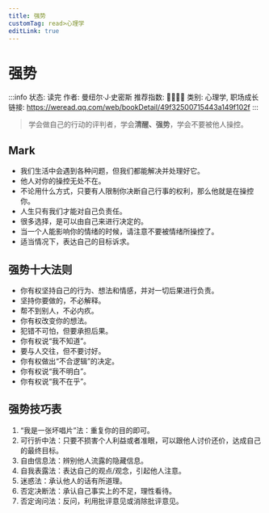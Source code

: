 ```yaml
---
title: 强势
customTag: read>心理学 
editLink: true
---
```

# 强势

:::info
状态: 读完
作者: 曼纽尔·J·史密斯
推荐指数: 🌟🌟🌟🌟
类别: 心理学, 职场成长
链接: https://weread.qq.com/web/bookDetail/49f32500715443a149f102f
:::

> 学会做自己的行动的评判者，学会**清醒、强势**，学会不要被他人操控。
 

## Mark

- 我们生活中会遇到各种问题，但我们都能解决并处理好它。
- 他人对你的操控无处不在。
- 不论用什么方式，只要有人限制你决断自己行事的权利，那么他就是在操控你。
- 人生只有我们才能对自己负责任。
- 很多选择，是可以由自己来进行决定的。
- 当一个人能影响你的情绪的时候，请注意不要被情绪所操控了。
- 适当情况下，表达自己的目标诉求。

## 强势十大法则

- 你有权坚持自己的行为、想法和情感，并对一切后果进行负责。
- 坚持你要做的，不必解释。
- 帮不到别人，不必内疚。
- 你有权改变你的想法。
- 犯错不可怕，但要承担后果。
- 你有权说“我不知道”。
- 要与人交往，但不要讨好。
- 你有权做出“不合逻辑”的决定。
- 你有权说“我不明白”。
- 你有权说“我不在乎”。

## 强势技巧表

1. “我是一张坏唱片”法：重复你的目的即可。
2. 可行折中法：只要不损害个人利益或者准眼，可以跟他人讨价还价，达成自己的最终目标。
3. 自由信息法：辨别他人流露的隐藏信息。
4. 自我表露法：表达自己的观点/观念，引起他人注意。
5. 迷惑法：承认他人的话有所道理。
6. 否定决断法：承认自己事实上的不足，理性看待。
7. 否定询问法：反问，利用批评意见或消除批评意见。